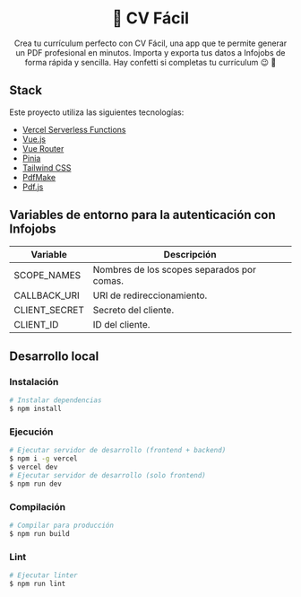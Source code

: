 <div align="center">

# 📜 CV Fácil

Crea tu currículum perfecto con CV Fácil, una app que te permite generar un PDF profesional en minutos. Importa y exporta tus datos a Infojobs de forma rápida y sencilla. Hay confetti si completas tu currículum 😉 🎊

</div>


## Stack

Este proyecto utiliza las siguientes tecnologías:

- [Vercel Serverless Functions](https://vercel.com/docs/serverless-functions/introduction)
- [Vue.js](https://vuejs.org)
- [Vue Router](https://router.vuejs.org)
- [Pinia](https://pinia.esm.dev)
- [Tailwind CSS](https://tailwindcss.com)
- [PdfMake](http://pdfmake.org)
- [Pdf.js](https://mozilla.github.io/pdf.js)

## Variables de entorno para la autenticación con Infojobs

| Variable | Descripción |
| --- | --- |
| SCOPE_NAMES | Nombres de los scopes separados por comas. |
| CALLBACK_URI | URI de redireccionamiento. |
| CLIENT_SECRET | Secreto del cliente. |
| CLIENT_ID | ID del cliente. |

## Desarrollo local

### Instalación

```bash
# Instalar dependencias
$ npm install
```	

### Ejecución

```bash
# Ejecutar servidor de desarrollo (frontend + backend)
$ npm i -g vercel
$ vercel dev
# Ejecutar servidor de desarrollo (solo frontend)
$ npm run dev
```

### Compilación

```bash
# Compilar para producción
$ npm run build
```

### Lint

```bash
# Ejecutar linter
$ npm run lint
```